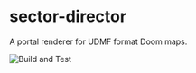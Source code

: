 # sector-director
A portal renderer for UDMF format Doom maps.

![Build and Test](https://github.com/davidaramant/sector-director/workflows/Build%20and%20Test/badge.svg?branch=master)
